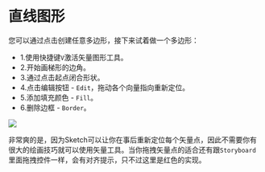 # 直线图形

您可以通过点击创建任意多边形，接下来试着做一个多边形：
+ 1.使用快捷键`V`激活矢量图形工具。
+ 2.开始画梯形的边角。
+ 3.通过点击起点闭合形状。
+ 4.点击编辑按钮 - `Edit`，拖动各个向量指向重新定位。
+ 5.添加填充颜色 - `Fill`。
+ 6.删除边框 - `Border`。

![](http://cdn3.raywenderlich.com/wp-content/uploads/2015/10/trapezoid.gif)

非常爽的是，因为Sketch可以让你在事后重新定位每个矢量点，因此不需要你有很大的绘画技巧就可以使用矢量工具。当你拖拽矢量点的适合还有跟`Storyboard`里面拖拽控件一样，会有对齐提示，只不过这里是红色的实现。